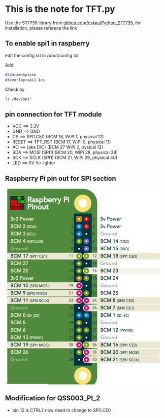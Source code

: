 # This is the note for TFT.py
Use the ST7735 library from [github.com/cskau/Python_ST7735](https://github.com/cskau/Python_ST7735), for installation, please referece the link

## To enable spi1 in raspberry 
edit the config.txt in /boot/config.txt

Add 
```bash
dtparam=spi=on
dtoverlay=spi1-1cs
```
Check by
``` bash
ls /dev/spi*
```

## pin connection for TFT module
+ VCC 	==> 3.3V
+ GND 	==> GND
+ CS  	==> SPI1.CE0 (BCM 18, WiPI 1, physical 12)
+ RESET	==> TFT_RST (BCM 17, WiPi 0, physical 11)
+ AO 	==> (aka D/C) (BCM 27 WiPi 2, pysical 13)
+ SDA 	==> MOSI (SPI1) (BCM 20, WiPi 28, physical 38)
+ SCK 	==> SCLK (SPI1) (BCM 21, WiPi 29, physical 40)
+ LED 	==> 5V for lighter

## Raspberry Pi pin out for SPI section
![GITHUB](https://github.com/TinaHsing/QSS003_python/blob/master/Doc/spi_pinout.png)

## Modification for QSS003_PI_2
+ pin 12 is CTRL2 now need to change to SPI1.CE0



